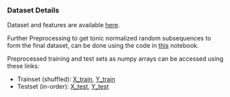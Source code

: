 ### Dataset Details

Dataset and features are available [here](https://drive.google.com/drive/folders/0Bz-I9QJ1cL6aTG93WDgycXhsN1U?usp=sharing "Raga Datasets").

Further Preprocessing to get tonic normalized random subsequences to form the final dataset, can be done using the code in [this](../src/data_preprocessing.ipynb "Notebook for Data Preprocessing") notebook.


Preprocessed training and test sets as numpy arrays can be accessed using these links:  

* Trainset (shuffled):  [X_train](https://drive.google.com/file/d/1Xq9dNcLz6h40x9eTeYROcXIJJm-U_xfL/view?usp=sharing), [Y_train](https://drive.google.com/file/d/1IUlD7HIE6T_hfDbqDI14FVi50WTN_bAP/view?usp=sharing)  
* Testset (in-order):  [X_test](https://drive.google.com/file/d/1B48l0udJHRiCAJNS2PB1s9228Hl8hyUY/view?usp=sharing), [Y_test](https://drive.google.com/file/d/1wCzFxq94IXewhsHsgCDUVJRcyPbWWGVt/view?usp=sharing)